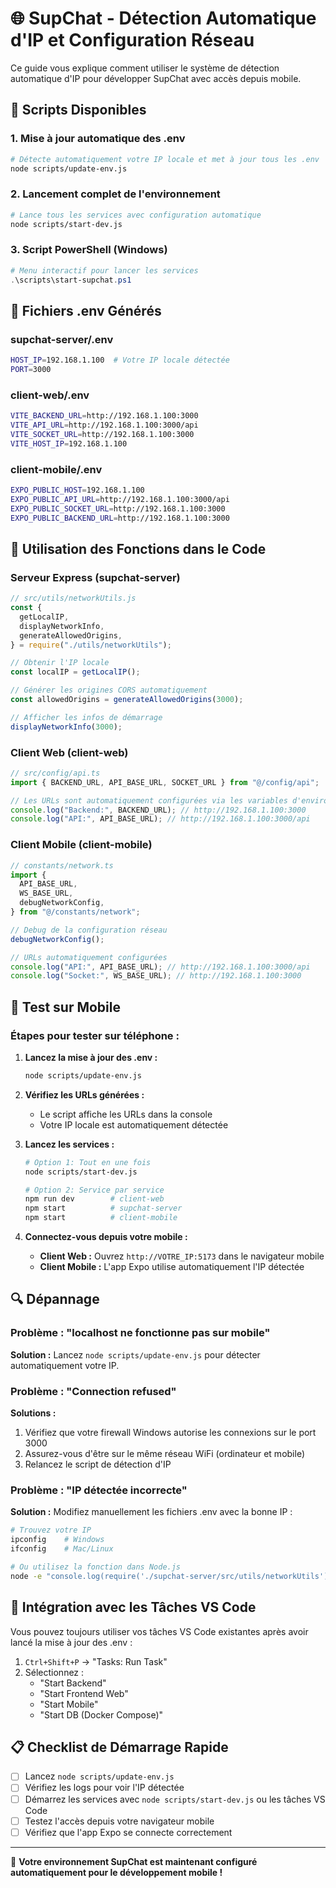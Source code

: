 # 🌐 SupChat - Détection Automatique d'IP et Configuration Réseau

Ce guide vous explique comment utiliser le système de détection automatique d'IP pour développer SupChat avec accès depuis mobile.

## 🚀 Scripts Disponibles

### 1. Mise à jour automatique des .env

```bash
# Détecte automatiquement votre IP locale et met à jour tous les .env
node scripts/update-env.js
```

### 2. Lancement complet de l'environnement

```bash
# Lance tous les services avec configuration automatique
node scripts/start-dev.js
```

### 3. Script PowerShell (Windows)

```powershell
# Menu interactif pour lancer les services
.\scripts\start-supchat.ps1
```

## 📁 Fichiers .env Générés

### supchat-server/.env

```bash
HOST_IP=192.168.1.100  # Votre IP locale détectée
PORT=3000
```

### client-web/.env

```bash
VITE_BACKEND_URL=http://192.168.1.100:3000
VITE_API_URL=http://192.168.1.100:3000/api
VITE_SOCKET_URL=http://192.168.1.100:3000
VITE_HOST_IP=192.168.1.100
```

### client-mobile/.env

```bash
EXPO_PUBLIC_HOST=192.168.1.100
EXPO_PUBLIC_API_URL=http://192.168.1.100:3000/api
EXPO_PUBLIC_SOCKET_URL=http://192.168.1.100:3000
EXPO_PUBLIC_BACKEND_URL=http://192.168.1.100:3000
```

## 🔧 Utilisation des Fonctions dans le Code

### Serveur Express (supchat-server)

```javascript
// src/utils/networkUtils.js
const {
  getLocalIP,
  displayNetworkInfo,
  generateAllowedOrigins,
} = require("./utils/networkUtils");

// Obtenir l'IP locale
const localIP = getLocalIP();

// Générer les origines CORS automatiquement
const allowedOrigins = generateAllowedOrigins(3000);

// Afficher les infos de démarrage
displayNetworkInfo(3000);
```

### Client Web (client-web)

```typescript
// src/config/api.ts
import { BACKEND_URL, API_BASE_URL, SOCKET_URL } from "@/config/api";

// Les URLs sont automatiquement configurées via les variables d'environnement
console.log("Backend:", BACKEND_URL); // http://192.168.1.100:3000
console.log("API:", API_BASE_URL); // http://192.168.1.100:3000/api
```

### Client Mobile (client-mobile)

```typescript
// constants/network.ts
import {
  API_BASE_URL,
  WS_BASE_URL,
  debugNetworkConfig,
} from "@/constants/network";

// Debug de la configuration réseau
debugNetworkConfig();

// URLs automatiquement configurées
console.log("API:", API_BASE_URL); // http://192.168.1.100:3000/api
console.log("Socket:", WS_BASE_URL); // http://192.168.1.100:3000
```

## 📱 Test sur Mobile

### Étapes pour tester sur téléphone :

1. **Lancez la mise à jour des .env :**

   ```bash
   node scripts/update-env.js
   ```

2. **Vérifiez les URLs générées :**

   - Le script affiche les URLs dans la console
   - Votre IP locale est automatiquement détectée

3. **Lancez les services :**

   ```bash
   # Option 1: Tout en une fois
   node scripts/start-dev.js

   # Option 2: Service par service
   npm run dev        # client-web
   npm start          # supchat-server
   npm start          # client-mobile
   ```

4. **Connectez-vous depuis votre mobile :**
   - **Client Web :** Ouvrez `http://VOTRE_IP:5173` dans le navigateur mobile
   - **Client Mobile :** L'app Expo utilise automatiquement l'IP détectée

## 🔍 Dépannage

### Problème : "localhost ne fonctionne pas sur mobile"

**Solution :** Lancez `node scripts/update-env.js` pour détecter automatiquement votre IP.

### Problème : "Connection refused"

**Solutions :**

1. Vérifiez que votre firewall Windows autorise les connexions sur le port 3000
2. Assurez-vous d'être sur le même réseau WiFi (ordinateur et mobile)
3. Relancez le script de détection d'IP

### Problème : "IP détectée incorrecte"

**Solution :** Modifiez manuellement les fichiers .env avec la bonne IP :

```bash
# Trouvez votre IP
ipconfig    # Windows
ifconfig    # Mac/Linux

# Ou utilisez la fonction dans Node.js
node -e "console.log(require('./supchat-server/src/utils/networkUtils').getLocalIP())"
```

## 🎯 Intégration avec les Tâches VS Code

Vous pouvez toujours utiliser vos tâches VS Code existantes après avoir lancé la mise à jour des .env :

1. `Ctrl+Shift+P` → "Tasks: Run Task"
2. Sélectionnez :
   - "Start Backend"
   - "Start Frontend Web"
   - "Start Mobile"
   - "Start DB (Docker Compose)"

## 📋 Checklist de Démarrage Rapide

- [ ] Lancez `node scripts/update-env.js`
- [ ] Vérifiez les logs pour voir l'IP détectée
- [ ] Démarrez les services avec `node scripts/start-dev.js` ou les tâches VS Code
- [ ] Testez l'accès depuis votre navigateur mobile
- [ ] Vérifiez que l'app Expo se connecte correctement

---

🎉 **Votre environnement SupChat est maintenant configuré automatiquement pour le développement mobile !**
